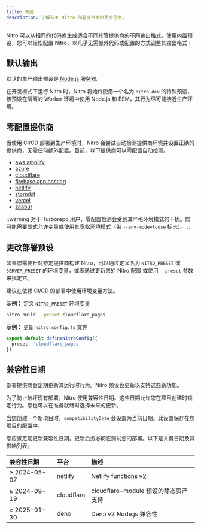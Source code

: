 ```yaml
---
title: 概述
description: 了解有关 Nitro 部署提供商的更多信息。
---
```


Nitro 可以从相同的代码库生成适合不同托管提供商的不同输出格式。使用内置预设，您可以轻松配置 Nitro，以几乎无需额外代码或配置的方式调整其输出格式！

## 默认输出

默认的生产输出预设是 [Node.js 服务器](https://nitro.build/deploy/node)。

在开发模式下运行 Nitro 时，Nitro 将始终使用一个名为 `nitro-dev` 的特殊预设，该预设在隔离的 Worker 环境中使用 Node.js 和 ESM，其行为尽可能接近生产环境。

## 零配置提供商

当使用 CI/CD 部署到生产环境时，Nitro 会尝试自动检测提供商环境并设置正确的提供商，无需任何额外配置。目前，以下提供商可以零配置自动检测。

* [aws amplify](https://nitro.build/deploy/providers/aws-amplify)
* [azure](https://nitro.build/deploy/providers/azure)
* [cloudflare](https://nitro.build/deploy/providers/cloudflare)
* [firebase app hosting](https://nitro.build/deploy/providers/firebase#firebase-app-hosting)
* [netlify](https://nitro.build/deploy/providers/netlify)
* [stormkit](https://nitro.build/deploy/providers/stormkit)
* [vercel](https://nitro.build/deploy/providers/vercel)
* [zeabur](https://nitro.build/deploy/providers/zeabur)

::warning
对于 Turborepo 用户，零配置检测会受到其严格环境模式的干扰。您可能需要显式允许变量或使用其宽松环境模式（带 `--env-mode=loose` 标志）。
::

## 更改部署预设

如果您需要针对特定提供商构建 Nitro，可以通过定义名为 `NITRO_PRESET` 或 `SERVER_PRESET` 的环境变量，或者通过更新您的 Nitro [配置](/docs/nitro/guide/configuration) 或使用 `--preset` 参数来指定它。

建议在依赖 CI/CD 的部署中使用环境变量方法。

**示例：** 定义 `NITRO_PRESET` 环境变量

```bash
nitro build --preset cloudflare_pages
```

**示例：** 更新 `nitro.config.ts` 文件

```typescript
export default defineNitroConfig({
  preset: 'cloudflare_pages'
})
```

## 兼容性日期

部署提供商会定期更新其运行时行为。Nitro 预设会更新以支持这些新功能。

为了防止破坏现有部署，Nitro 使用兼容性日期。这些日期允许您在项目创建时锁定行为。您也可以在准备就绪时选择未来的更新。

当您创建一个新项目时，`compatibilityDate` 会设置为当前日期。此设置保存在您项目的配置中。

您应该定期更新兼容性日期。更新后务必彻底测试您的部署。以下是关键日期及其影响列表。

| 兼容性日期    | 平台        | 描述                  |
| :------------ | :---------- | :-------------------- |
| ≥ 2024-05-07 | netlify     | Netlify functions v2  |
| ≥ 2024-09-19 | cloudflare  | cloudflare-module 预设的静态资产支持 |
| ≥ 2025-01-30 | deno        | Deno v2 Node.js 兼容性 |

